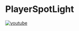 # PlayerSpotLight
[![youtube](https://img.youtube.com/vi/CSycQDbuo3A/0.jpg)](http://www.youtube.com/watch?v=CSycQDbuo3A "InputFieldAndSetGlobalParam")
